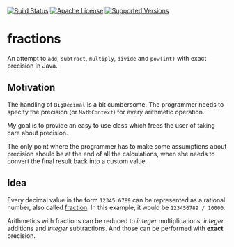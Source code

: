 [![Build Status](https://travis-ci.org/ohumbel/fractions.svg)](https://travis-ci.org/ohumbel/fractions)
[![Apache License](https://img.shields.io/badge/license-Apache-orange.svg)](https://github.com/ohumbel/fractions/blob/master/LICENSE)
[![Supported Versions](https://img.shields.io/badge/Java-8-blue.svg)](https://travis-ci.org/rtcTo/rtc2git)

# fractions

An attempt to `add`, `subtract`, `multiply`, `divide` and `pow(int)` with exact precision in Java.


## Motivation

The handling of `BigDecimal` is a bit cumbersome. The programmer needs to specify the precision (or `MathContext`) for every arithmetic operation.

My goal is to provide an easy to use class which frees the user of taking care about precision. 

The only point where the programmer has to make some assumptions about precision should be at the end of all the calculations, when she needs to convert the final result back into a custom value.


## Idea

Every decimal value in the form `12345.6789` can be represented as a rational number, also called [fraction](https://en.wikipedia.org/wiki/Fraction_%28mathematics%29). In this example, it would be `123456789 / 10000`. 

Arithmetics with fractions can be reduced to *integer* multiplications, *integer* additions and *integer* subtractions. And those can be performed with **exact** precision.

